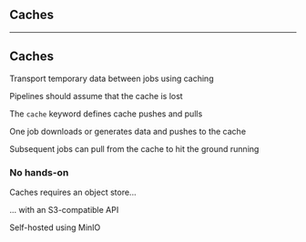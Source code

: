 <!-- .slide: id="gitlab_caches" class="vertical-center" -->

<i class="fa-duotone fa-box-open-full fa-8x fa-duotone-colors" style="float: right; color: grey;"></i>

## Caches

---

## Caches

Transport temporary data between jobs using caching [](https://docs.gitlab.com/ee/ci/caching/)

Pipelines should assume that the cache is lost

The `cache` keyword [](https://docs.gitlab.com/ee/ci/yaml/#cache) defines cache pushes and pulls

One job downloads or generates data and pushes to the cache

Subsequent jobs can pull from the cache to hit the ground running

### No hands-on

Caches requires an object store...

... with an S3-compatible API

Self-hosted using MinIO [<i class="fa-brands fa-github"></i>](https://github.com/minio/minio) [<i class="fa-duotone fa-globe fa-duotone-colors"></i>](https://min.io/)
